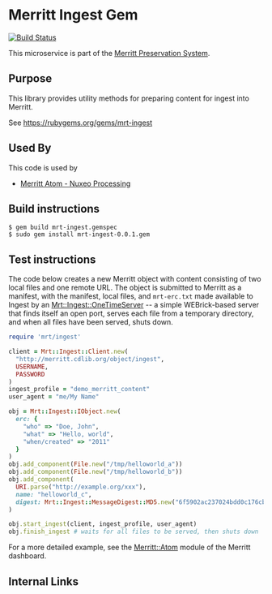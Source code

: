 # Merritt Ingest Gem

[![Build Status](https://travis-ci.org/CDLUC3/mrt-ingest-ruby.svg?branch=master)](https://travis-ci.org/CDLUC3/mrt-ingest-ruby)

This microservice is part of the [Merritt Preservation System](https://github.com/CDLUC3/mrt-doc).

## Purpose

This library provides utility methods for preparing content for ingest into Merritt. 

See https://rubygems.org/gems/mrt-ingest

## Used By

This code is used by 
- [Merritt Atom - Nuxeo Processing](https://github.com/CDLUC3/mrt-atom)

## Build instructions

```
$ gem build mrt-ingest.gemspec
$ sudo gem install mrt-ingest-0.0.1.gem
```

## Test instructions

The code below creates a new Merritt object with content consisting of two local files
and one remote URL. The object is submitted to Merritt as a manifest, with the manifest,
local files, and `mrt-erc.txt` made available to Ingest by an
[Mrt::Ingest::OneTimeServer](lib/mrt/ingest/one_time_server.rb)
-- a simple WEBrick-based server that finds itself an open port, serves each file from
a temporary directory, and when all files have been served, shuts down. 

```ruby
require 'mrt/ingest'

client = Mrt::Ingest::Client.new(
  "http://merritt.cdlib.org/object/ingest",
  USERNAME,
  PASSWORD
)
ingest_profile = "demo_merritt_content"
user_agent = "me/My Name"

obj = Mrt::Ingest::IObject.new(
  erc: {
    "who" => "Doe, John",
    "what" => "Hello, world",
    "when/created" => "2011"
  }
)
obj.add_component(File.new("/tmp/helloworld_a"))
obj.add_component(File.new("/tmp/helloworld_b"))
obj.add_component(
  URI.parse("http://example.org/xxx"),
  name: "helloworld_c",
  digest: Mrt::Ingest::MessageDigest::MD5.new("6f5902ac237024bdd0c176cb93063dc4")
)

obj.start_ingest(client, ingest_profile, user_agent)
obj.finish_ingest # waits for all files to be served, then shuts down
```

For a more detailed example, see the [Merritt::Atom](https://github.com/CDLUC3/mrt-dashboard/tree/master/lib/merritt/atom)
module of the Merritt dashboard.

## Internal Links
